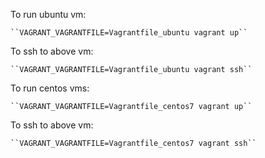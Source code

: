 To run ubuntu vm:

    ``VAGRANT_VAGRANTFILE=Vagrantfile_ubuntu vagrant up``

To ssh to above vm:

    ``VAGRANT_VAGRANTFILE=Vagrantfile_ubuntu vagrant ssh``

To run centos vms:

    ``VAGRANT_VAGRANTFILE=Vagrantfile_centos7 vagrant up``

To ssh to above vm:

    ``VAGRANT_VAGRANTFILE=Vagrantfile_centos7 vagrant ssh``